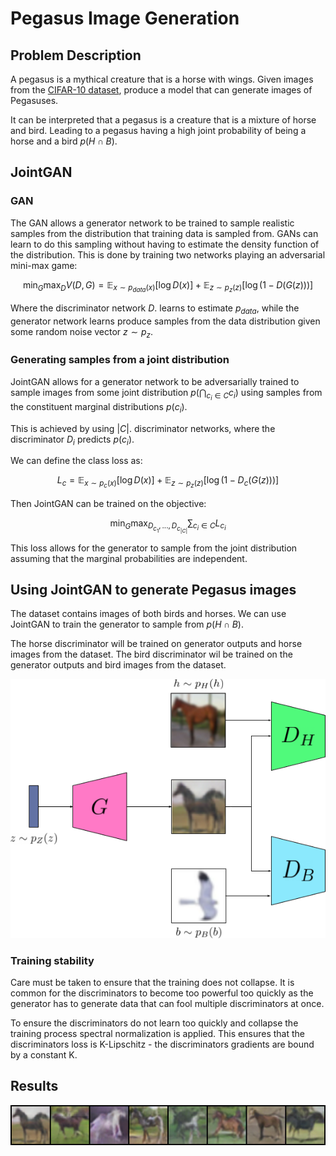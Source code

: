 # Pegasus Image Generation

## Problem Description

A pegasus is a mythical creature that is a horse with wings. Given images from the [CIFAR-10 dataset](https://www.cs.toronto.edu/~kriz/cifar.html), produce a model that can generate images of Pegasuses.

It can be interpreted that a pegasus is a creature that is a mixture of horse and bird. Leading to a pegasus having a high joint probability of being a horse and a bird $p(H \cap B)$.

## JointGAN

### GAN
The GAN allows a generator network to be trained to sample realistic samples from the distribution that training data is sampled from. GANs can learn to do this sampling without having to estimate the density function of the distribution. This is done by training two networks playing an adversarial mini-max game:

$$\min_G \max_D V(D,G) =\mathbb{E}_{x\sim p_{data}(x)}[\log D(x)]+\mathbb{E}_{z\sim p_z(z)}[\log(1-D(G(z)))]$$

Where the discriminator network $D$. learns to estimate $p_{data}$, while the generator network learns produce samples from the data distribution given some random noise vector $z\sim p_{z}$.


### Generating samples from a joint distribution

JointGAN allows for a generator network to be adversarially trained to sample images from some joint distribution $p\left(\bigcap_{c_i\in C}c_i\right)$ using samples from the constituent marginal distributions $p\left(c_i\right)$.

This is achieved by using $|C|$. discriminator networks, where the discriminator $D_i$ predicts $p\left(c_i\right)$.

We can define the class loss as:

$$L_c = \mathbb{E}_{x\sim p_{c}(x)}[\log D(x)]+\mathbb{E}_{z\sim p_z(z)}[\log(1-D_c(G(z)))]$$

Then JointGAN can be trained on the objective:

$$\min_G \max_{D_{c_1},...,D_{c_{|C|}}} \sum_{c_i\in C}L_{c_i}$$

This loss allows for the generator to sample from the joint distribution assuming that the marginal probabilities are independent.

## Using JointGAN to generate Pegasus images

The dataset contains images of both birds and horses. We can use JointGAN to train the generator to sample from $p(H \cap B)$.

The horse discriminator will be trained on generator outputs and horse images from the dataset. The bird discriminator wil be trained on the generator outputs and bird images from the dataset.

![Architecture diagram](./img/architecture.png)

### Training stability

Care must be taken to ensure that the training does not collapse. It is common for the discriminators to become too powerful too quickly as the generator has to generate data that can fool multiple discriminators at once.

To ensure the discriminators do not learn too quickly and collapse the training process spectral normalization is applied. This ensures that the discriminators loss is K-Lipschitz - the discriminators gradients are bound by a constant K.

## Results
![Sample images](./img/sample_images.png)

